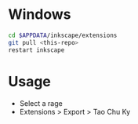 # Windows
```bash
cd $APPDATA/inkscape/extensions
git pull <this-repo>
restart inkscape
```
# Usage
- Select a rage
- Extensions > Export > Tao Chu Ky
